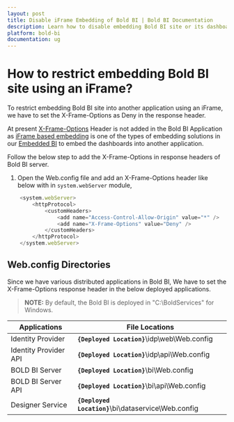 ```yaml
---
layout: post
title: Disable iFrame Embedding of Bold BI | Bold BI Documentation
description: Learn how to disable embedding Bold BI site or its dashboards into another application using iFrame.
platform: bold-bi
documentation: ug
---
```


# How to restrict embedding Bold BI site using an iFrame?

To restrict embedding Bold BI site into another application using an iFrame, we have to set the X-Frame-Options as Deny in the response header.

At present [X-Frame-Options](https://developer.mozilla.org/en-US/docs/Web/HTTP/Headers/X-Frame-Options) Header is not added in the Bold BI Application as [iFrame based embedding](/embedded-bi/iframe-based/dashboard-view-mode/) is one of the types of embedding solutions in our [Embedded BI](/embedded-bi/overview/) to embed the dashboards into another application.

Follow the below step to add the X-Frame-Options in response headers of Bold BI server.

1. Open the Web.config file and add an X-Frame-Options header like below with in `system.webServer` module,

```js
    <system.webServer>
        <httpProtocol>
            <customHeaders>
                <add name="Access-Control-Allow-Origin" value="*" />
                <add name="X-Frame-Options" value="Deny" />
            </customHeaders>
        </httpProtocol>
    </system.webServer>
```

## Web.config Directories

Since we have various distributed applications in Bold BI, We have to set the X-Frame-Options response header in the below deployed applications.

> **NOTE:** By default, the Bold BI is deployed in  "C:\BoldServices" for Windows.

| Applications       	| File Locations                                                  |
|-------------------	|-----------------------------------------------------------      |
| Identity Provider 	| **`{Deployed Location}`**\idp\web\Web.config               	  |
| Identity Provider API	| **`{Deployed Location}`**\idp\api\Web.config                    |
| BOLD BI Server  	    | **`{Deployed Location}`**\bi\Web.config	                      |
| BOLD BI Server API 	| **`{Deployed Location}`**\bi\api\Web.config	                  |
| Designer Service  	| **`{Deployed Location}`**\bi\dataservice\Web.config 	          |